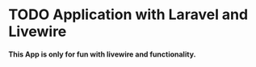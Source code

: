 # TODO Application with Laravel and Livewire

#### This App is only for fun with livewire and functionality.

